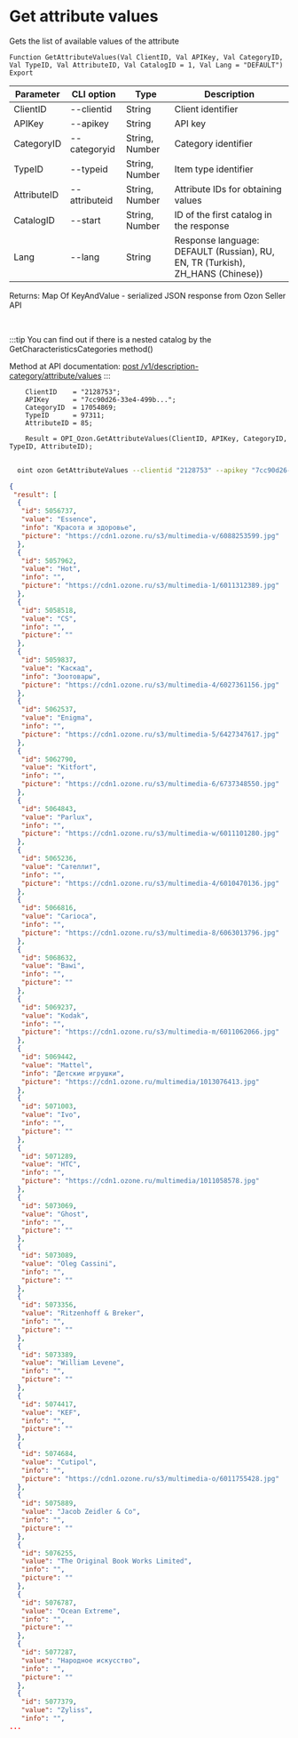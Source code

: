 ﻿---
sidebar_position: 3
---

# Get attribute values
 Gets the list of available values of the attribute



`Function GetAttributeValues(Val ClientID, Val APIKey, Val CategoryID, Val TypeID, Val AttributeID, Val CatalogID = 1, Val Lang = "DEFAULT") Export`

  | Parameter | CLI option | Type | Description |
  |-|-|-|-|
  | ClientID | --clientid | String | Client identifier |
  | APIKey | --apikey | String | API key |
  | CategoryID | --categoryid | String, Number | Category identifier |
  | TypeID | --typeid | String, Number | Item type identifier |
  | AttributeID | --attributeid | String, Number | Attribute IDs for obtaining values |
  | CatalogID | --start | String, Number | ID of the first catalog in the response |
  | Lang | --lang | String | Response language: DEFAULT (Russian), RU, EN, TR (Turkish), ZH_HANS (Chinese)) |

  
  Returns:  Map Of KeyAndValue - serialized JSON response from Ozon Seller API

<br/>

:::tip
You can find out if there is a nested catalog by the GetCharacteristicsCategories method()

 Method at API documentation: [post /v1/description-category/attribute/values](https://docs.ozon.ru/api/seller/#operation/DescriptionCategoryAPI_GetAttributeValues)
:::
<br/>


```bsl title="Code example"
    ClientID    = "2128753";
    APIKey      = "7cc90d26-33e4-499b...";
    CategoryID  = 17054869;
    TypeID      = 97311;
    AttributeID = 85;

    Result = OPI_Ozon.GetAttributeValues(ClientID, APIKey, CategoryID, TypeID, AttributeID);
```



```sh title="CLI command example"
    
  oint ozon GetAttributeValues --clientid "2128753" --apikey "7cc90d26-33e4-499b..." --categoryid %categoryid% --typeid %typeid% --attributeid %attributeid% --start %start% --lang %lang%

```

```json title="Result"
{
 "result": [
  {
   "id": 5056737,
   "value": "Essence",
   "info": "Красота и здоровье",
   "picture": "https://cdn1.ozone.ru/s3/multimedia-v/6088253599.jpg"
  },
  {
   "id": 5057962,
   "value": "Hot",
   "info": "",
   "picture": "https://cdn1.ozone.ru/s3/multimedia-1/6011312389.jpg"
  },
  {
   "id": 5058518,
   "value": "CS",
   "info": "",
   "picture": ""
  },
  {
   "id": 5059837,
   "value": "Каскад",
   "info": "Зоотовары",
   "picture": "https://cdn1.ozone.ru/s3/multimedia-4/6027361156.jpg"
  },
  {
   "id": 5062537,
   "value": "Enigma",
   "info": "",
   "picture": "https://cdn1.ozone.ru/s3/multimedia-5/6427347617.jpg"
  },
  {
   "id": 5062790,
   "value": "Kitfort",
   "info": "",
   "picture": "https://cdn1.ozone.ru/s3/multimedia-6/6737348550.jpg"
  },
  {
   "id": 5064843,
   "value": "Parlux",
   "info": "",
   "picture": "https://cdn1.ozone.ru/s3/multimedia-w/6011101280.jpg"
  },
  {
   "id": 5065236,
   "value": "Сателлит",
   "info": "",
   "picture": "https://cdn1.ozone.ru/s3/multimedia-4/6010470136.jpg"
  },
  {
   "id": 5066816,
   "value": "Carioca",
   "info": "",
   "picture": "https://cdn1.ozone.ru/s3/multimedia-8/6063013796.jpg"
  },
  {
   "id": 5068632,
   "value": "Bawi",
   "info": "",
   "picture": ""
  },
  {
   "id": 5069237,
   "value": "Kodak",
   "info": "",
   "picture": "https://cdn1.ozone.ru/s3/multimedia-m/6011062066.jpg"
  },
  {
   "id": 5069442,
   "value": "Mattel",
   "info": "Детские игрушки",
   "picture": "https://cdn1.ozone.ru/multimedia/1013076413.jpg"
  },
  {
   "id": 5071003,
   "value": "Ivo",
   "info": "",
   "picture": ""
  },
  {
   "id": 5071289,
   "value": "HTC",
   "info": "",
   "picture": "https://cdn1.ozone.ru/multimedia/1011058578.jpg"
  },
  {
   "id": 5073069,
   "value": "Ghost",
   "info": "",
   "picture": ""
  },
  {
   "id": 5073089,
   "value": "Oleg Cassini",
   "info": "",
   "picture": ""
  },
  {
   "id": 5073356,
   "value": "Ritzenhoff & Breker",
   "info": "",
   "picture": ""
  },
  {
   "id": 5073389,
   "value": "William Levene",
   "info": "",
   "picture": ""
  },
  {
   "id": 5074417,
   "value": "KEF",
   "info": "",
   "picture": ""
  },
  {
   "id": 5074684,
   "value": "Cutipol",
   "info": "",
   "picture": "https://cdn1.ozone.ru/s3/multimedia-o/6011755428.jpg"
  },
  {
   "id": 5075889,
   "value": "Jacob Zeidler & Co",
   "info": "",
   "picture": ""
  },
  {
   "id": 5076255,
   "value": "The Original Book Works Limited",
   "info": "",
   "picture": ""
  },
  {
   "id": 5076787,
   "value": "Ocean Extreme",
   "info": "",
   "picture": ""
  },
  {
   "id": 5077287,
   "value": "Народное искусство",
   "info": "",
   "picture": ""
  },
  {
   "id": 5077379,
   "value": "Zyliss",
   "info": "",
...
```
